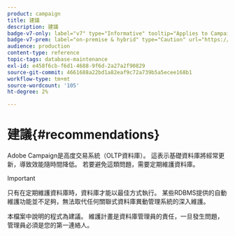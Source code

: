 ```yaml
---
product: campaign
title: 建議
description: 建議
badge-v7-only: label="v7" type="Informative" tooltip="Applies to Campaign Classic v7 only"
badge-v7-prem: label="on-premise & hybrid" type="Caution" url="https://experienceleague.adobe.com/docs/campaign-classic/using/installing-campaign-classic/architecture-and-hosting-models/hosting-models-lp/hosting-models.html" tooltip="Applies to on-premise and hybrid deployments only"
audience: production
content-type: reference
topic-tags: database-maintenance
exl-id: e458f6cb-f6d1-4688-9f6d-2a27a2f90829
source-git-commit: 4661688a22bd1a82eaf9c72a739b5a5ecee168b1
workflow-type: tm+mt
source-wordcount: '105'
ht-degree: 2%

---
```


# 建議{#recommendations}



Adobe Campaign是高度交易系統（OLTP資料庫）。 這表示基礎資料庫將經常更新，導致效能隨時間降低。 若要避免這類問題，需要定期維護資料庫。

>[!IMPORTANT]
>
>只有在定期維護資料庫時，資料庫才能以最佳方式執行。 某些RDBMS提供的自動維護功能並不足夠，無法取代任何關聯式資料庫異動管理系統的深入維護。
>  
>本檔案中說明的程式為建議。 維護計畫是資料庫管理員的責任，一旦發生問題，管理員必須是您的第一連絡人。

